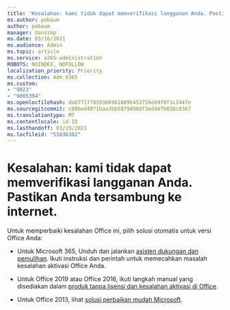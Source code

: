 ```yaml
---
title: 'Kesalahan: kami tidak dapat memverifikasi langganan Anda. Pastikan Anda tersambung ke internet.'
ms.author: pebaum
author: pebaum
manager: dansimp
ms.date: 03/16/2021
ms.audience: Admin
ms.topic: article
ms.service: o365-administration
ROBOTS: NOINDEX, NOFOLLOW
localization_priority: Priority
ms.collection: Adm_O365
ms.custom:
- "9823"
- "9005394"
ms.openlocfilehash: da077177859386961889b453726eb9f8f1c344fe
ms.sourcegitcommit: c08bed4071baa3bb5879496df3ed44fb828c8367
ms.translationtype: MT
ms.contentlocale: id-ID
ms.lasthandoff: 03/19/2021
ms.locfileid: "51036382"
---
```

# <a name="error-we-couldnt-verify-your-subscription-please-make-sure-that-youre-connected-to-the-internet"></a>Kesalahan: kami tidak dapat memverifikasi langganan Anda. Pastikan Anda tersambung ke internet.

Untuk memperbaiki kesalahan Office ini, pilih solusi otomatis untuk versi Office Anda:

- Untuk Microsoft 365, Unduh dan jalankan [asisten dukungan dan pemulihan](https://aka.ms/SaRA-OfficeActivation-Chat). Ikuti instruksi dan perintah untuk memecahkan masalah kesalahan aktivasi Office Anda.

- Untuk Office 2019 atau Office 2016, ikuti langkah manual yang disediakan dalam [produk tanpa lisensi dan kesalahan aktivasi di Office](https://support.microsoft.com/office/0d23d3c0-c19c-4b2f-9845-5344fedc4380#bkmk_fixyourself).

- Untuk Office 2013, lihat [solusi perbaikan mudah Microsoft](https://support.microsoft.com/topic/microsoft-easy-fix-solutions-have-been-discontinued-b0f4b5f9-3b5a-bd9e-d75d-d45e2f12e16c).